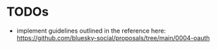 
# TODOs

- implement guidelines outlined in the reference here: https://github.com/bluesky-social/proposals/tree/main/0004-oauth